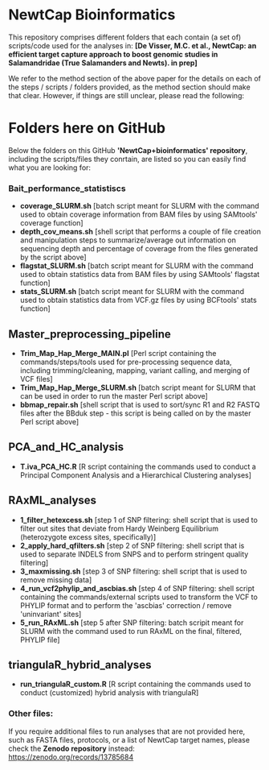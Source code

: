 # NewtCap Bioinformatics

This repository comprises different folders that each contain (a set of) scripts/code used for the analyses in: 
__[De Visser, M.C. et al., NewtCap: an efficient target capture approach to boost genomic studies in Salamandridae (True Salamanders and Newts). in prep]__

We refer to the method section of the above paper for the details on each of the steps / scripts / folders provided, as the method section should make that clear.
However, if things are still unclear, please read the following:



# Folders here on GitHub

Below the folders on this GitHub __'NewtCap+bioinformatics' repository__, including the scripts/files they conrtain, are listed so you can easily find what you are looking for:

### Bait_performance_statistiscs

- __coverage_SLURM.sh__                  [batch script meant for SLURM with the command used to obtain coverage information from BAM files by using SAMtools' coverage function]
- __depth_cov_means.sh__                 [shell script that performs a couple of file creation and manipulation steps to summarize/average out information on sequencing depth and percentage of coverage from the files generated by the script above]
 - __flagstat_SLURM.sh__                 [batch script meant for SLURM with the command used to obtain statistics data from BAM files by using SAMtools' flagstat function]
 - __stats_SLURM.sh__                    [batch script meant for SLURM with the command used to obtain statistics data from VCF.gz files by using BCFtools' stats function]

## Master_preprocessing_pipeline
 - __Trim_Map_Hap_Merge_MAIN.pl__        [Perl script containing the commands/steps/tools used for pre-processing sequence data, including trimming/cleaning, mapping, variant calling, and merging of VCF files]
 - __Trim_Map_Hap_Merge_SLURM.sh__       [batch script meant for SLURM that can be used in order to run the master Perl script above]
 - __bbmap_repair.sh__                   [shell script that is used to sort/sync R1 and R2 FASTQ files after the BBduk step - this script is being called on by the master Perl script above]

## PCA_and_HC_analysis
 - __T.iva_PCA_HC.R__                    [R script containing the commands used to conduct a Principal Component Analysis and a Hierarchical Clustering analyses] 

## RAxML_analyses
 - __1_filter_hetexcess.sh__             [step 1 of SNP filtering: shell script that is used to filter out sites that deviate from Hardy Weinberg Equilibrium (heterozygote excess sites, specifically)]
 - __2_apply_hard_qfilters.sh__          [step 2 of SNP filtering: shell script that is used to separate INDELS from SNPS and to perform stringent quality filtering]
 - __3_maxmissing.sh__                   [step 3 of SNP filtering: shell script that is used to remove missing data]
 - __4_run_vcf2phylip_and_ascbias.sh__   [step 4 of SNP filtering: shell script containing the commands/external scripts used to transform the VCF to PHYLIP format and to perform the 'ascbias' correction / remove 'uninvariant' sites]
 - __5_run_RAxML.sh__                    [step 5 after SNP filtering: batch scripit meant for SLURM with the command used to run RAxML on the final, filtered, PHYLIP file]

## triangulaR_hybrid_analyses
 - __run_triangulaR_custom.R__           [R script containing the commands used to conduct (customized) hybrid analysis with triangulaR]



### Other files:

If you require additional files to run analyses that are not provided here, such as FASTA files, protocols, or a list of NewtCap target names, please check the __Zenodo repository__ instead: 
https://zenodo.org/records/13785684
